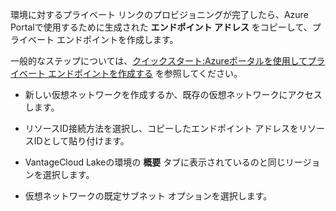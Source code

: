 環境に対するプライベート リンクのプロビジョニングが完了したら、Azure Portalで使用するために生成された **エンドポイント アドレス** をコピーして、プライベート エンドポイントを作成します。

一般的なステップについては、[クイックスタート:Azureポータルを使用してプライベート エンドポイントを作成する](https://learn.microsoft.com/en-us/azure/private-link/create-private-endpoint-portal?tabs=dynamic-ip) を参照してください。

-   新しい仮想ネットワークを作成するか、既存の仮想ネットワークにアクセスします。

-   リソースID接続方法を選択し、コピーしたエンドポイント アドレスをリソースIDとして貼り付けます。

-   VantageCloud Lakeの環境の **概要** タブに表示されているのと同じリージョンを選択します。

-   仮想ネットワークの既定サブネット オプションを選択します。
